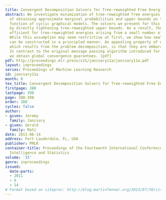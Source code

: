 ```yaml
---
title: Convergent Decomposition Solvers for Tree-reweighted Free Energies
abstract: We investigate minimization of tree-reweighted free energies for the purpose
  of obtaining approximate marginal probabilities and upper bounds on the partition
  function of cyclic graphical models. The solvers we present for this problem work
  by directly tightening tree-reweighted upper bounds. As a result, they are particularly
  efficient for tree-reweighted energies arising from a small number of spanning trees.
  While this assumption may seem restrictive at first, we show how small sets of trees
  can be constructed in a principled manner. An appealing property of our algorithms,
  which results from the problem decomposition, is that they are embarassingly parallel.
  In contrast to the original message passing algorithm introduced for this problem,
  we obtain global convergence guarantees. [pdf]
pdf: http://proceedings.mlr.press/v15/jancsary11a/jancsary11a.pdf
layout: inproceedings
series: Proceedings of Machine Learning Research
id: jancsary11a
month: 0
tex_title: Convergent Decomposition Solvers for Tree-reweighted Free Energies
firstpage: 388
lastpage: 398
page: 388-398
order: 388
cycles: false
author:
- given: Jeremy
  family: Jancsary
- given: Gerald
  family: Matz
date: 2011-06-14
address: Fort Lauderdale, FL, USA
publisher: PMLR
container-title: Proceedings of the Fourteenth International Conference on Artificial
  Intelligence and Statistics
volume: '15'
genre: inproceedings
issued:
  date-parts:
  - 2011
  - 6
  - 14
# Format based on citeproc: http://blog.martinfenner.org/2013/07/30/citeproc-yaml-for-bibliographies/
---
```

